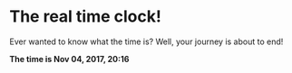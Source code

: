 # The real time clock!

Ever wanted to know what the time is? Well, your journey is about to end!

**The time is Nov 04, 2017, 20:16**